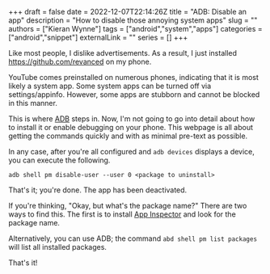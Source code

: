 +++
draft = false
date = 2022-12-07T22:14:26Z
title = "ADB: Disable an app"
description = "How to disable those annoying system apps"
slug = ""
authors = ["Kieran Wynne"]
tags = ["android","system","apps"]
categories = ["android","snippet"]
externalLink = ""
series = []
+++

Like most people, I dislike advertisements. As a result, I just installed https://github.com/revanced on my phone.

YouTube comes preinstalled on numerous phones, indicating that it is most likely a system app. Some system apps can be turned off via settings/appinfo. However, some apps are stubborn and cannot be blocked in this manner.

This is where [ADB](https://forum.xda-developers.com/t/official-tool-windows-adb-fastboot-and-drivers-15-seconds-adb-installer-v1-4-3.2588979/) steps in. Now, I'm not going to go into detail about how to install it or enable debugging on your phone. This webpage is all about getting the commands quickly and with as minimal pre-text as possible.

In any case, after you're all configured and `adb devices` displays a device, you can execute the following.

`adb shell pm disable-user --user 0 <package to uninstall>`

That's it; you're done. The app has been deactivated.

If you're thinking, "Okay, but what's the package name?" There are two ways to find this. The first is to install [App Inspector](https://play.google.com/store/apps/details?id=com.ubqsoft.sec) and look for the package name.

Alternatively, you can use ADB; the command `abd shell pm list packages` will list all installed packages.

That's it!
